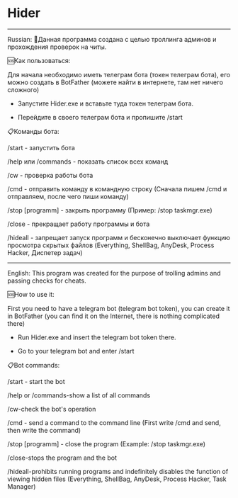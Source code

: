 # Hider
---
Russian:
🪪Данная программа создана с целью троллинга админов и прохождения проверок на читы.

🆘Как пользоваться:

Для начала необходимо иметь телеграм бота (токен телеграм бота), его можно создать в BotFather (можете найти в интернете, там нет ничего сложного)
- Запустите Hider.exe и вставьте туда токен телеграм бота.

- Перейдите в своего телеграм бота и пропишите /start

📋Команды бота:

/start - запустить бота

/help или /commands - показать список всех команд

/cw - проверка работы бота

/cmd - отправить команду в командную строку (Сначала пишем /cmd и отправляем, после чего пиши команду)

/stop [programm] - закрыть программу (Пример: /stop taskmgr.exe)

/close - прекращает работу программы и бота

/hideall - запрещает запуск программ и бесконечно выключает функцию просмотра скрытых файлов (Everything, ShellBag, AnyDesk, Process Hacker, Диспетер задач)

---

English:
This program was created for the purpose of trolling admins and passing checks for cheats.



🆘How to use it:

First you need to have a telegram bot (telegram bot token), you can create it in BotFather (you can find it on the Internet, there is nothing complicated there)

- Run Hider.exe and insert the telegram bot token there.

- Go to your telegram bot and enter /start



📋Bot commands:

/start - start the bot

/help or /commands-show a list of all commands

/cw-check the bot's operation

/cmd - send a command to the command line (First write /cmd and send, then write the command)

/stop [programm] - close the program (Example: /stop taskmgr.exe)

/close-stops the program and the bot

/hideall-prohibits running programs and indefinitely disables the function of viewing hidden files (Everything, ShellBag, AnyDesk, Process Hacker, Task Manager)
